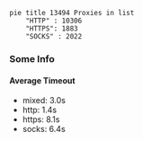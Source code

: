 
```mermaid
pie title 13494 Proxies in list
    "HTTP" : 10306
    "HTTPS": 1883
    "SOCKS" : 2022
```

### Some Info
#### Average Timeout

- mixed: 3.0s
- http: 1.4s
- https: 8.1s
- socks: 6.4s